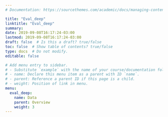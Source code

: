 ```yaml
---
# Documentation: https://sourcethemes.com/academic/docs/managing-content/

title: "Eval_deep"
linktitle: "Eval_deep"
summary:
date: 2019-09-08T16:17:24-03:00
lastmod: 2019-09-08T16:17:24-03:00
draft: false  # Is this a draft? true/false
toc: false  # Show table of contents? true/false
type: docs  # Do not modify.
editable: false

# Add menu entry to sidebar.
# - Substitute `example` with the name of your course/documentation folder.
# - name: Declare this menu item as a parent with ID `name`.
# - parent: Reference a parent ID if this page is a child.
# - weight: Position of link in menu.
menu:
  eval_deep:
    name: Data
    parent: Overview
    weight: 3
---
```

